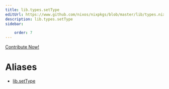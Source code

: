 ```yaml
---
title: lib.types.setType
editUrl: https://www.github.com/nixos/nixpkgs/blob/master/lib/types.nix#L72C13
description: lib.types.setType
sidebar:

    order: 7
---
```


<a href="https://www.github.com/nixos/nixpkgs/blob/master/lib/types.nix#L72C13">Contribute Now!</a>


# Aliases

- [lib.setType](./reference/lib/lib-setType)


